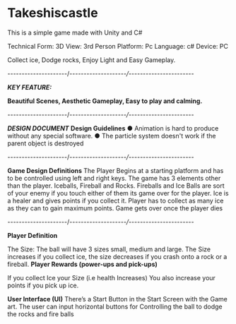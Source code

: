 # Takeshiscastle



This is a simple game made with Unity and C# 

Technical Form: 3D
View: 3rd Person
Platform: Pc
Language: c#
Device: PC

Collect ice, Dodge rocks, Enjoy Light and Easy Gameplay.

---------------------/*--------------------/*-----------------------


_**KEY FEATURE:**_

**Beautiful Scenes, Aesthetic Gameplay, Easy to play and calming.**

---------------------/*--------------------/*-----------------------

_**DESIGN DOCUMENT**_
**Design Guidelines**
● Animation is hard to produce without any special software.
● The particle system doesn't work if the parent object is destroyed


---------------------/*--------------------/*-----------------------

**Game Design Definitions**
The Player Begins at a starting platform and has to be controlled using left and right keys. The
game has 3 elements other than the player. Iceballs, Fireball and Rocks.
Fireballs and Ice Balls are sort of your enemy if you touch either of them its game over for the
player.
Ice is a healer and gives points if you collect it.
Player has to collect as many ice as they can to gain maximum points. Game gets over once the
player dies

---------------------/*--------------------/*-----------------------

**Player Definition**

The Size: The ball will have 3 sizes small, medium and large. The Size increases if you collect
ice, the size decreases if you crash onto a rock or a fireball.
**Player Rewards (power-ups and pick-ups)**

If you collect Ice your Size (i.e health Increases) You also increase your points if you pick up ice.


**User Interface (UI)**
There’s a Start Button in the Start Screen with the Game art.
The user can input horizontal buttons for Controlling the ball to dodge the rocks and fire balls



